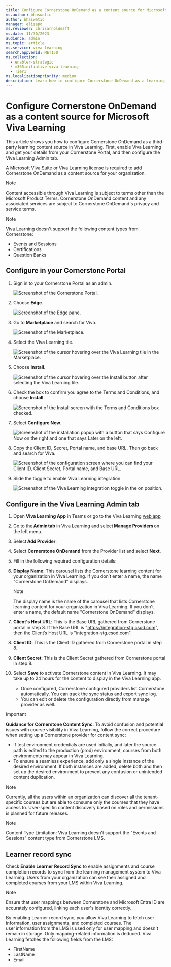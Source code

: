 ```yaml
---
title: Configure Cornerstone OnDemand as a content source for Microsoft Viva Learning
ms.author: bhaswatic
author: bhaswatic
manager: elizapo
ms.reviewer: chrisarnoldmsft
ms.date: 11/30/2023
audience: admin
ms.topic: article
ms.service: viva-learning
search.appverid: MET150
ms.collection:
  - enabler-strategic
  - m365initiative-viva-learning
  - Tier1
ms.localizationpriority: medium
description: Learn how to configure Cornerstone OnDemand as a learning content source for Microsoft Viva Learning.
---
```


# Configure Cornerstone OnDemand as a content source for Microsoft Viva Learning

This article shows you how to configure Cornerstone OnDemand as a third-party learning content source in Viva Learning. First, enable Viva Learning and get your details from your Cornerstone Portal, and then configure the Viva Learning Admin tab.

A Microsoft Viva Suite or Viva Learning license is required to add Cornerstone OnDemand as a content source for your organization.

> [!NOTE]
> Content accessible through Viva Learning is subject to terms other than the Microsoft Product Terms. Cornerstone OnDemand content and any associated services are subject to Cornerstone OnDemand's privacy and service terms.

> [!NOTE]
> Viva Learning doesn't support the following content types from Cornerstone:
> - Events and Sessions 
> - Certifications
> - Question Banks 

## Configure in your Cornerstone Portal

1. Sign in to your Cornerstone Portal as an admin.

   ![Screenshot of the Cornerstone Portal.](../media/learning/csod-1.png)

2. Choose **Edge**.

   ![Screenshot of the Edge pane.](../media/learning/csod-2.png)

3. Go to **Marketplace** and search for Viva.

   ![Screenshot of the Marketplace.](../media/learning/csod-3.png)

4. Select the Viva Learning tile.

   ![Screenshot of the cursor hovering over the Viva Learning tile in the Marketplace.](../media/learning/csod-4.png)

5. Choose **Install**.

   ![Screenshot of the cursor hovering over the Install button after selecting the Viva Learning tile.](../media/learning/csod-5.png)

6. Check the box to confirm you agree to the Terms and Conditions, and choose **Install**.

   ![Screenshot of the Install screen with the Terms and Conditions box checked.](../media/learning/csod-6.png)

7. Select **Configure Now**.

   ![Screenshot of the installation popup with a button that says Configure Now on the right and one that says Later on the left.](../media/learning/csod-7.png)

8. Copy the Client ID, Secret, Portal name, and base URL. Then go back and search for Viva.

   ![Screenshot of the configuration screen where you can find your Client ID, Client Secret, Portal name, and Base URL.](../media/learning/csod-8.png)

9. Slide the toggle to enable Viva Learning integration.

   ![Screenshot of the Viva Learning integration toggle in the on position.](../media/learning/csod-10.png)

## Configure in the Viva Learning Admin tab

1. Open **Viva Learning App** in Teams or go to the Viva Learning [web app](https://aka.ms/VivaLearningWeb)

1. Go to the **Admin tab** in Viva Learning and select **Manage Providers** on the left menu. 

1. Select **Add Provider**. 

1. Select **Cornerstone OnDemand** from the Provider list and select **Next**. 

1. Fill in the following required configuration details:

  1. **Display Name**: This carousel lists the Cornerstone learning content for your organization in Viva Learning. If you don’t enter a name, the name “Cornerstone OnDemand” displays.
     > [!NOTE]
     > The display name is the name of the carousel that lists Cornerstone learning content for your organization in Viva Learning. If you don't enter a name, the default name "Cornerstone OnDemand" displays.
  1. **Client's Host URL**: This is the Base URL gathered from Cornerstone portal in step 8. If the Base URL is "https://integration-stg.csod.com", then the Client’s Host URL is "integration-stg.csod.com".
  1. **Client ID**: This is the Client ID gathered from Cornerstone portal in step 8.
  1. **Client Secret**: This is the Client Secret gathered from Cornerstone portal in step 8.

1. Select **Save** to activate Cornerstone content in Viva Learning. It may take up to 24 hours for the content to display in the Viva Learning app.
   - Once configured, Cornerstone configured providers list Cornerstone automatically. You can track the sync status and export sync log. 
   - You can edit or delete the configuration directly from manage provider as well. 

> [!IMPORTANT]
> **Guidance for Cornerstone Content Sync**: 
> To avoid confusion and potential issues with course visibility in Viva Learning, follow the correct procedure when setting up a Cornerstone provider for content sync:
>  - If test environment credentials are used initially, and later the source path is edited to the production (prod) environment, courses from both environments may appear in Viva Learning. 
>  - To ensure a seamless experience, add only a single instance of the desired environment. If both instances are added, delete both and then set up the desired environment to prevent any confusion or unintended content duplication. 

> [!NOTE]
> Currently, all the users within an organization can discover all the tenant-specific courses but are able to consume only the courses that they have access to. User-specific content discovery based on roles and permissions is planned for future releases.

> [!NOTE]
> Content Type Limitation: Viva Learning doesn't support the "Events and Sessions" content type from Cornerstone LMS.

## Learner record sync

Check **Enable Learner Record Sync** to enable assignments and course completion records to sync from the learning management system to Viva Learning. Users from your organization can see their assigned and completed courses from your LMS within Viva Learning.  

> [!NOTE]
> Ensure that user mappings between Cornerstone and Microsoft Entra ID are accurately configured, linking each user's identity correctly. 

By enabling Learner record sync, you allow Viva Learning to fetch user information, user assignments, and completed courses. The user information from the LMS is used only for user mapping and doesn't remain in storage. Only mapping-related information is deduced. Viva Learning fetches the following fields from the LMS:

- FirstName
- LastName
- Email
